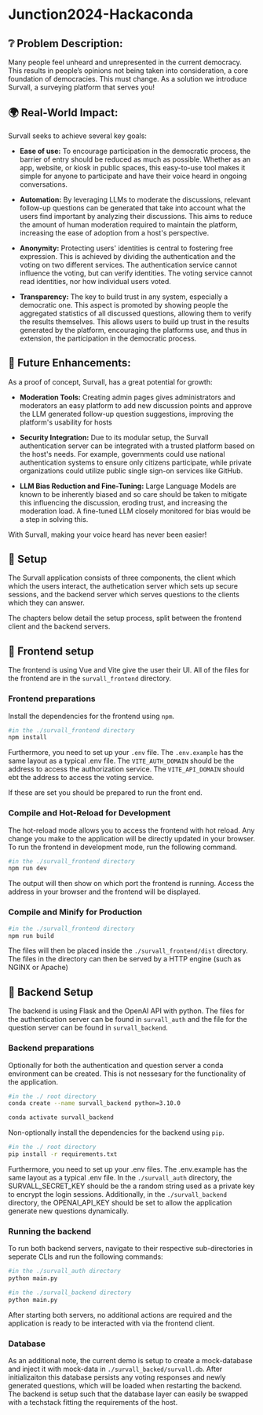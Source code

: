 # Junction2024-Hackaconda
## ❔ Problem Description:
Many people feel unheard and unrepresented in the current democracy. This results in people’s opinions not being taken into consideration, a core foundation of democracies. This must change. As a solution we introduce Survall, a surveying platform that serves you!

## 🌍 Real-World Impact:
Survall seeks to achieve several key goals:

- **Ease of use:** To encourage participation in the democratic process, the barrier of entry should be reduced as much as possible. Whether as an app, website, or kiosk in public spaces, this easy-to-use tool makes it simple for anyone to participate and have their voice heard in ongoing conversations.

- **Automation:** By leveraging LLMs to moderate the discussions, relevant follow-up questions can be generated that take into account what the users find important by analyzing their discussions. This aims to reduce the amount of human moderation required to maintain the platform, increasing the ease of adoption from a host's perspective.

- **Anonymity:** Protecting users' identities is central to fostering free expression. This is achieved by dividing the authentication and the voting on two different services. The authentication service cannot influence the voting, but can verify identities. The voting service cannot read identities, nor how individual users voted. 

- **Transparency:** The key to build trust in any system, especially a democratic one. This aspect is promoted by showing people the aggregated statistics of all discussed questions, allowing them to verify the results themselves. This allows users to build up trust in the results generated by the platform, encouraging the platforms use, and thus in extension, the participation in the democratic process.  

## 💭 Future Enhancements:
As a proof of concept, Survall, has a great potential for growth:

- **Moderation Tools:** Creating admin pages gives administrators and moderators an easy platform to add new discussion points and approve the LLM generated follow-up question suggestions, improving the platform's usability for hosts

- **Security Integration:** Due to its modular setup, the Survall authentication server can be integrated with a trusted platform based on the host's needs. For example, governments could use national authentication systems to ensure only citizens participate, while private organizations could utilize public single sign-on services like GitHub.

- **LLM Bias Reduction and Fine-Tuning:** Large Language Models are known to be inherently biased and so care should be taken to mitigate this influencing the discussion, eroding trust, and increasing the moderation load. A fine-tuned LLM closely monitored for bias would be a step in solving this. 

With Survall, making your voice heard has never been easier!

## 📓 Setup
The Survall application consists of three components, the client which which the users interact, the authetication server which sets up secure sessions, and the backend server which serves questions to the clients which they can answer.

The chapters below detail the setup process, split between the frontend client and the backend servers.

## 🔧 Frontend setup
The frontend is using Vue and Vite give the user their UI.
All of the files for the frontend are in the `survall_frontend` directory.

### Frontend preparations
Install the dependencies for the frontend using `npm`.
```sh
#in the ./survall_frontend directory
npm install
```

Furthermore, you need to set up your `.env` file.
The `.env.example` has the same layout as a typical .env file.
The `VITE_AUTH_DOMAIN` should be the address to access the authorization service.
The `VITE_API_DOMAIN` should ebt the address to access the voting service.

If these are set you should be prepared to run the front end.

### Compile and Hot-Reload for Development
The hot-reload mode allows you to access the frontend with hot reload.
Any change you make to the application will be directly updated in your browser.
To run the frontend in development mode, run the following command.

```sh
#in the ./survall_frontend directory
npm run dev
```

The output will then show on which port the frontend is running.
Access the address in your browser and the frontend will be displayed.

### Compile and Minify for Production

```sh
#in the ./survall_frontend directory
npm run build
```
The files will then be placed inside the `./survall_frontend/dist` directory. 
The files in the directory can then be served by a HTTP engine (such as NGINX or Apache)

## 🔨 Backend Setup
The backend is using Flask and the OpenAI API with python. The files for the authentication server can be found in `survall_auth` and the file for the question server can be found in `survall_backend`.

### Backend preparations
Optionally for both the authentication and question server a conda environment can be created. This is not nessesary for the functionality of the application.

```sh
#in the ./ root directory
conda create --name survall_backend python=3.10.0

conda activate survall_backend
```

Non-optionally install the dependencies for the backend using `pip`.

```sh
#in the ./ root directory
pip install -r requirements.txt
```

Furthermore, you need to set up your .env files. The .env.example has the same layout as a typical .env file. In the `./survall_auth` directory, the SURVALL_SECRET_KEY should be the a random string used as a private key to encrypt the login sessions. Additionally, in the `./survall_backend` directory, the OPENAI_API_KEY should be set to allow the application generate new questions dynamically.

### Running the backend
To run both backend servers, navigate to their respective sub-directories in seperate CLIs and run the following commands:

```sh
#in the ./survall_auth directory
python main.py
```

```sh
#in the ./survall_backend directory
python main.py
```
After starting both servers, no additional actions are required and the application is ready to be interacted with via the frontend client.

### Database
As an additional note, the current demo is setup to create a mock-database and inject it with mock-data in `./survall_backed/survall.db`. After initializaiton this database persists any voting responses and newly generated questions, which will be loaded when restarting the backend. The backend is setup such that the database layer can easily be swapped with a techstack fitting the requirements of the host.





